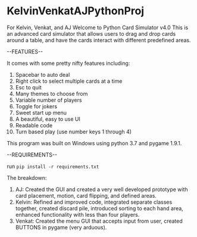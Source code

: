 # KelvinVenkatAJPythonProj
For Kelvin, Venkat, and AJ
Welcome to Python Card Simulator v4.0
This is an advanced card simulator that allows users to drag and drop cards around a table, and have the cards interact with different predefined areas.

--FEATURES--

It comes with some pretty nifty features including:
1. Spacebar to auto deal
2. Right click to select multiple cards at a time
3. Esc to quit
4. Many themes to choose from
5. Variable number of players
6. Toggle for jokers
7. Sweet start up menu
8. A beautiful, easy to use UI
9. Readable code
11. Turn based play (use number keys 1 through 4)

This program was built on Windows using python 3.7 and pygame 1.9.1.

--REQUIREMENTS--

run `pip install -r requirements.txt`

The breakdown:
1. AJ: Created the GUI and created a very well developed prototype with card placement, motion, card flipping, and defined areas.
2. Kelvin: Refined and improved code, integrated separate classes together, created discard pile, introduced sorting to each hand area, enhanced functionality with less than four players.
3. Venkat: Created the menu GUI that accepts input from user, created BUTTONS in pygame (very arduous).
